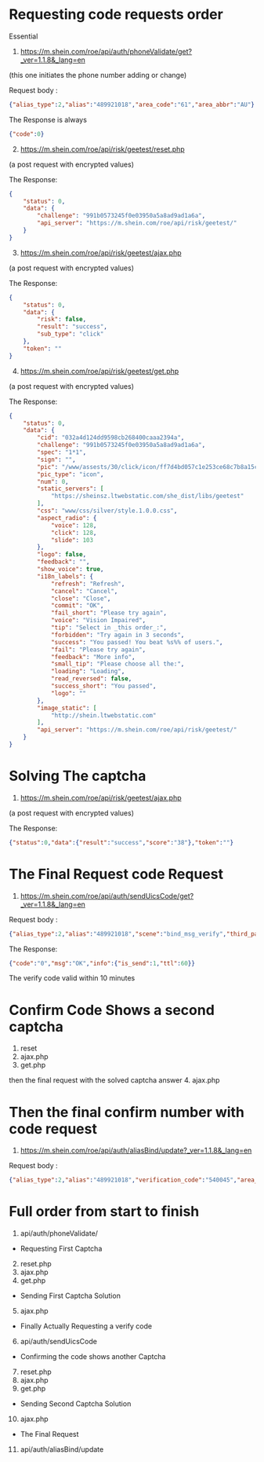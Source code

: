 # Requesting code requests order

Essential
1. https://m.shein.com/roe/api/auth/phoneValidate/get?_ver=1.1.8&_lang=en

(this one initiates the phone number adding or change)

Request body :
```json
{"alias_type":2,"alias":"489921018","area_code":"61","area_abbr":"AU"}
```
The Response is always 
```json
{"code":0}
```

2. https://m.shein.com/roe/api/risk/geetest/reset.php

(a post request with encrypted values)

The Response:
```json
{
    "status": 0,
    "data": {
        "challenge": "991b0573245f0e03950a5a8ad9ad1a6a",
        "api_server": "https://m.shein.com/roe/api/risk/geetest/"
    }
}
```

3. https://m.shein.com/roe/api/risk/geetest/ajax.php

(a post request with encrypted values)

The Response:
```json
{
    "status": 0,
    "data": {
        "risk": false,
        "result": "success",
        "sub_type": "click"
    },
    "token": ""
}
```
4. https://m.shein.com/roe/api/risk/geetest/get.php

(a post request with encrypted values)

The Response:
```json
{
    "status": 0,
    "data": {
        "cid": "032a4d124dd9598cb268400caaa2394a",
        "challenge": "991b0573245f0e03950a5a8ad9ad1a6a",
        "spec": "1*1",
        "sign": "",
        "pic": "/www/assests/30/click/icon/ff7d4bd057c1e253ce68c7b8a15c62f7.jpg",
        "pic_type": "icon",
        "num": 0,
        "static_servers": [
            "https://sheinsz.ltwebstatic.com/she_dist/libs/geetest"
        ],
        "css": "www/css/silver/style.1.0.0.css",
        "aspect_radio": {
            "voice": 128,
            "click": 128,
            "slide": 103
        },
        "logo": false,
        "feedback": "",
        "show_voice": true,
        "i18n_labels": {
            "refresh": "Refresh",
            "cancel": "Cancel",
            "close": "Close",
            "commit": "OK",
            "fail_short": "Please try again",
            "voice": "Vision Impaired",
            "tip": "Select in _this order_:",
            "forbidden": "Try again in 3 seconds",
            "success": "You passed! You beat %s%% of users.",
            "fail": "Please try again",
            "feedback": "More info",
            "small_tip": "Please choose all the:",
            "loading": "Loading",
            "read_reversed": false,
            "success_short": "You passed",
            "logo": ""
        },
        "image_static": [
            "http://shein.ltwebstatic.com"
        ],
        "api_server": "https://m.shein.com/roe/api/risk/geetest/"
    }
}
```
# Solving The captcha

1. https://m.shein.com/roe/api/risk/geetest/ajax.php

 (a post request with encrypted values)

The Response:
```json
{"status":0,"data":{"result":"success","score":"38"},"token":""}
```

# The Final Request code Request 

1. https://m.shein.com/roe/api/auth/sendUicsCode/get?_ver=1.1.8&_lang=en

Request body :
```json
{"alias_type":2,"alias":"489921018","scene":"bind_msg_verify","third_party_type":8,"area_code":"61","area_abbr":"AU","verification_abt":"new","challenge":"a2fc1f8456bff4930933383ec6981c1c","gtRisk":"","blackbox":"","risk_id":"a8dca359-251b-404b-a306-0a75d53c75fe","risk_scene":"send_message","isGeetest":true}
```
The Response:
```json
{"code":"0","msg":"OK","info":{"is_send":1,"ttl":60}}
```
The verify code valid within 10 minutes

# Confirm Code Shows a second captcha 

1. reset 
2. ajax.php
3. get.php

then the final request with the solved captcha answer
4. ajax.php

# Then the final confirm number with code request

1. https://m.shein.com/roe/api/auth/aliasBind/update?_ver=1.1.8&_lang=en

Request body :
```json
{"alias_type":2,"alias":"489921018","verification_code":"540045","area_code":"61","area_abbr":"AU","verify_qa":0,"bind_type":1,"force_bind":0,"bind_scene":"personalcenter","verify_switch":0,"daId":"2-8-22","verification_abt":"new","challenge":"eae8c1a5552259195cb0abb47c510e14","gtRisk":""}
```
# Full order from start to finish 

1. api/auth/phoneValidate/

* Requesting First Captcha
2. reset.php
3. ajax.php
4. get.php

* Sending First Captcha Solution
5. ajax.php

* Finally Actually Requesting a verify code
6. api/auth/sendUicsCode

* Confirming the code shows another Captcha
7. reset.php
8. ajax.php
9. get.php

* Sending Second Captcha Solution

10. ajax.php

* The Final Request
11. api/auth/aliasBind/update
